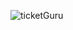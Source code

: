 ![ticketGuru](https://drive.google.com/file/d/16qxHP3zVTBfL-Kkbeq7wdjhwesKhTNtM/view?usp=sharing "ticketGuru")
